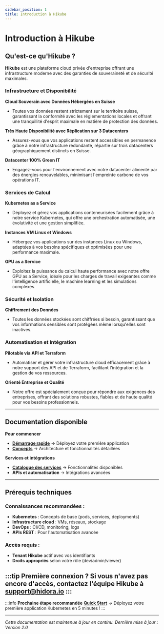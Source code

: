 ```yaml
---
sidebar_position: 1
title: Introduction à Hikube
---
```


# Introduction à Hikube

## **Qu'est-ce qu'Hikube ?**

**Hikube** est une plateforme cloud privée d'entreprise offrant une infrastructure moderne avec des garanties de souveraineté et de sécurité maximales.

### **Infrastructure et Disponibilité**

**Cloud Souverain avec Données Hébergées en Suisse**
- Toutes vos données restent strictement sur le territoire suisse, garantissant la conformité avec les réglementations locales et offrant une tranquillité d'esprit maximale en matière de protection des données.

**Très Haute Disponibilité avec Réplication sur 3 Datacenters**
- Assurez-vous que vos applications restent accessibles en permanence grâce à notre infrastructure redondante, répartie sur trois datacenters géographiquement distincts en Suisse.

**Datacenter 100% Green IT**
- Engagez-vous pour l'environnement avec notre datacenter alimenté par des énergies renouvelables, minimisant l'empreinte carbone de vos opérations IT.

### **Services de Calcul**

**Kubernetes as a Service**
- Déployez et gérez vos applications conteneurisées facilement grâce à notre service Kubernetes, qui offre une orchestration automatisée, une évolutivité et une gestion simplifiée.

**Instances VM Linux et Windows**
- Hébergez vos applications sur des instances Linux ou Windows, adaptées à vos besoins spécifiques et optimisées pour une performance maximale.

**GPU as a Service**
- Exploitez la puissance du calcul haute performance avec notre offre GPU as a Service, idéale pour les charges de travail exigeantes comme l'intelligence artificielle, le machine learning et les simulations complexes.

### **Sécurité et Isolation**

**Chiffrement des Données**
- Toutes les données stockées sont chiffrées si besoin, garantissant que vos informations sensibles sont protégées même lorsqu'elles sont inactives.

### **Automatisation et Intégration**

**Pilotable via API et Terraform**
- Automatiser et gérer votre infrastructure cloud efficacement grâce à notre support des API et de Terraform, facilitant l'intégration et la gestion de vos ressources.

**Orienté Entreprise et Qualité**
- Notre offre est spécialement conçue pour répondre aux exigences des entreprises, offrant des solutions robustes, fiables et de haute qualité pour vos besoins professionnels.

---

## **Documentation disponible**

**Pour commencer**
- **[Démarrage rapide](./quick-start.md)** → Déployez votre première application
- **[Concepts](./concepts.md)** → Architecture et fonctionnalités détaillées

**Services et intégrations**
- **[Catalogue des services](../services/)** → Fonctionnalités disponibles
- **APIs et automatisation** → Intégrations avancées

---

## **Prérequis techniques**

### **Connaissances recommandées :**
- **Kubernetes** : Concepts de base (pods, services, deployments)
- **Infrastructure cloud** : VMs, réseaux, stockage
- **DevOps** : CI/CD, monitoring, logs
- **APIs REST** : Pour l'automatisation avancée

### **Accès requis :**
- **Tenant Hikube** actif avec vos identifiants
- **Droits appropriés** selon votre rôle (dev/admin/viewer)

:::tip Première connexion ?
Si vous n'avez pas encore d'accès, contactez l'équipe Hikube à **support@hidora.io**
:::
---

:::info **Prochaine étape recommandée**
**[Quick Start](./quick-start.md)** → Déployez votre première application Kubernetes en 5 minutes !
:::

---

*Cette documentation est maintenue à jour en continu. Dernière mise à jour : Version 2.0* 